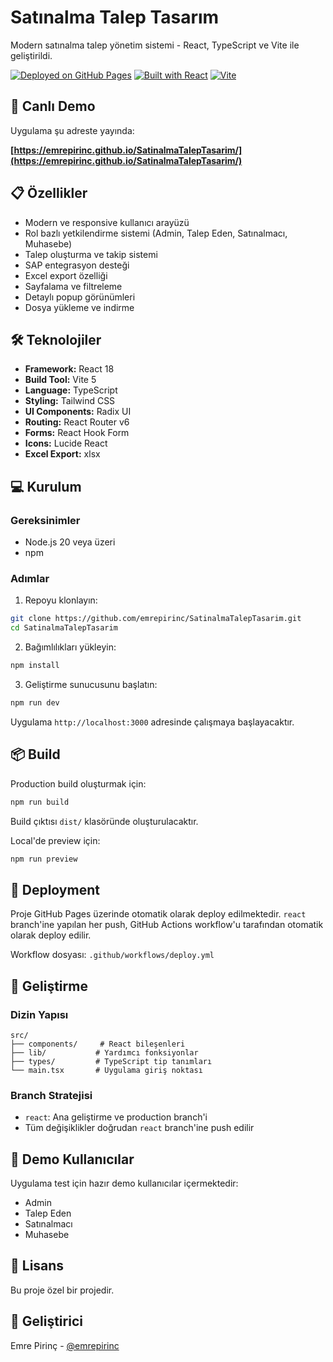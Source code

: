 # Satınalma Talep Tasarım

Modern satınalma talep yönetim sistemi - React, TypeScript ve Vite ile geliştirildi.

[![Deployed on GitHub Pages](https://img.shields.io/badge/Deployed%20on-GitHub%20Pages-blue?style=for-the-badge&logo=github)](https://emrepirinc.github.io/SatinalmaTalepTasarim/)
[![Built with React](https://img.shields.io/badge/Built%20with-React-61DAFB?style=for-the-badge&logo=react)](https://reactjs.org/)
[![Vite](https://img.shields.io/badge/Vite-646CFF?style=for-the-badge&logo=vite&logoColor=white)](https://vitejs.dev/)

## 🚀 Canlı Demo

Uygulama şu adreste yayında:

**[https://emrepirinc.github.io/SatinalmaTalepTasarim/](https://emrepirinc.github.io/SatinalmaTalepTasarim/)**

## 📋 Özellikler

- Modern ve responsive kullanıcı arayüzü
- Rol bazlı yetkilendirme sistemi (Admin, Talep Eden, Satınalmacı, Muhasebe)
- Talep oluşturma ve takip sistemi
- SAP entegrasyon desteği
- Excel export özelliği
- Sayfalama ve filtreleme
- Detaylı popup görünümleri
- Dosya yükleme ve indirme

## 🛠️ Teknolojiler

- **Framework:** React 18
- **Build Tool:** Vite 5
- **Language:** TypeScript
- **Styling:** Tailwind CSS
- **UI Components:** Radix UI
- **Routing:** React Router v6
- **Forms:** React Hook Form
- **Icons:** Lucide React
- **Excel Export:** xlsx

## 💻 Kurulum

### Gereksinimler

- Node.js 20 veya üzeri
- npm

### Adımlar

1. Repoyu klonlayın:
```bash
git clone https://github.com/emrepirinc/SatinalmaTalepTasarim.git
cd SatinalmaTalepTasarim
```

2. Bağımlılıkları yükleyin:
```bash
npm install
```

3. Geliştirme sunucusunu başlatın:
```bash
npm run dev
```

Uygulama `http://localhost:3000` adresinde çalışmaya başlayacaktır.

## 📦 Build

Production build oluşturmak için:

```bash
npm run build
```

Build çıktısı `dist/` klasöründe oluşturulacaktır.

Local'de preview için:

```bash
npm run preview
```

## 🚢 Deployment

Proje GitHub Pages üzerinde otomatik olarak deploy edilmektedir. `react` branch'ine yapılan her push, GitHub Actions workflow'u tarafından otomatik olarak deploy edilir.

Workflow dosyası: `.github/workflows/deploy.yml`

## 🔧 Geliştirme

### Dizin Yapısı

```
src/
├── components/     # React bileşenleri
├── lib/           # Yardımcı fonksiyonlar
├── types/         # TypeScript tip tanımları
└── main.tsx       # Uygulama giriş noktası
```

### Branch Stratejisi

- `react`: Ana geliştirme ve production branch'i
- Tüm değişiklikler doğrudan `react` branch'ine push edilir

## 📝 Demo Kullanıcılar

Uygulama test için hazır demo kullanıcılar içermektedir:
- Admin
- Talep Eden
- Satınalmacı
- Muhasebe

## 📄 Lisans

Bu proje özel bir projedir.

## 👤 Geliştirici

Emre Pirinç - [@emrepirinc](https://github.com/emrepirinc)
